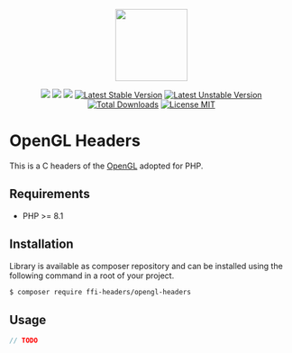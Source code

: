 <p align="center">
    <a href="https://github.com/php-ffi-headers">
        <img src="https://avatars.githubusercontent.com/u/101121010?s=256" width="128" />
    </a>
</p>

<p align="center">
    <a href="https://github.com/php-ffi-headers/opengl-headers/actions"><img src="https://github.com/php-ffi-headers/opengl-headers/workflows/build/badge.svg"></a>
    <a href="https://packagist.org/packages/ffi-headers/opengl-headers"><img src="https://img.shields.io/badge/PHP-8.1.0-ff0140.svg"></a>
    <a href="https://packagist.org/packages/ffi-headers/opengl-headers"><img src="https://img.shields.io/badge/OpenGL-4.6.0-cc3c20.svg"></a>
    <a href="https://packagist.org/packages/ffi-headers/opengl-headers"><img src="https://poser.pugx.org/ffi-headers/opengl-headers/version" alt="Latest Stable Version"></a>
    <a href="https://packagist.org/packages/ffi-headers/opengl-headers"><img src="https://poser.pugx.org/ffi-headers/opengl-headers/v/unstable" alt="Latest Unstable Version"></a>
    <a href="https://packagist.org/packages/ffi-headers/opengl-headers"><img src="https://poser.pugx.org/ffi-headers/opengl-headers/downloads" alt="Total Downloads"></a>
    <a href="https://raw.githubusercontent.com/php-ffi-headers/opengl-headers/master/LICENSE.md"><img src="https://poser.pugx.org/ffi-headers/opengl-headers/license" alt="License MIT"></a>
</p>

# OpenGL Headers

This is a C headers of the [OpenGL](https://github.com/KhronosGroup/OpenGL-Registry) adopted for PHP.

## Requirements

- PHP >= 8.1

## Installation

Library is available as composer repository and can be installed using the
following command in a root of your project.

```sh
$ composer require ffi-headers/opengl-headers
```

## Usage

```php
// TODO
```
